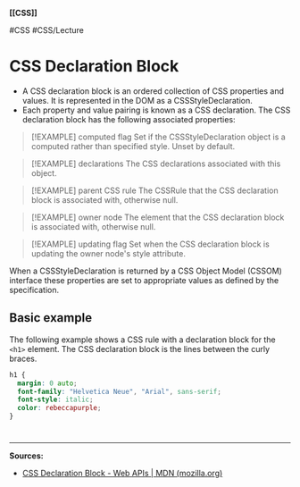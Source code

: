 **[[CSS]]**

#CSS #CSS/Lecture  
# CSS Declaration Block
- A CSS declaration block is an ordered collection of CSS properties and values. It is represented in the DOM as a CSSStyleDeclaration.
- Each property and value pairing is known as a CSS declaration. The CSS declaration block has the following associated properties:

>[!EXAMPLE] computed flag
>Set if the CSSStyleDeclaration object is a computed rather than specified style. Unset by default.

>[!EXAMPLE] declarations
>The CSS declarations associated with this object.

>[!EXAMPLE] parent CSS rule
>The CSSRule that the CSS declaration block is associated with, otherwise null.

>[!EXAMPLE] owner node
>The element that the CSS declaration block is associated with, otherwise null.

>[!EXAMPLE] updating flag
>Set when the CSS declaration block is updating the owner node's style attribute.

When a CSSStyleDeclaration is returned by a CSS Object Model (CSSOM) interface these properties are set to appropriate values as defined by the specification.

## Basic example
The following example shows a CSS rule with a declaration block for the `<h1>` element. The CSS declaration block is the lines between the curly braces.
```CSS
h1 {
  margin: 0 auto;
  font-family: "Helvetica Neue", "Arial", sans-serif;
  font-style: italic;
  color: rebeccapurple;
}

```

# 
---
**Sources:**
- [CSS Declaration Block - Web APIs | MDN (mozilla.org)](https://developer.mozilla.org/en-US/docs/Web/API/CSS_Object_Model/CSS_Declaration_Block)